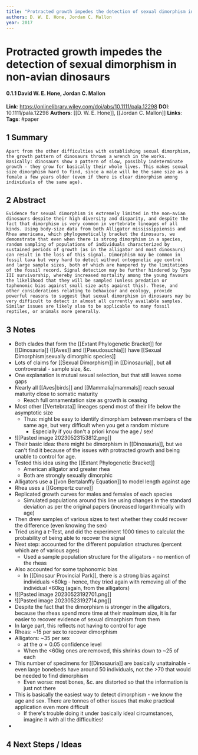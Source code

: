```yaml
---
title: "Protracted growth impedes the detection of sexual dimorphism in non-avian dinosaurs"
authors: D. W. E. Hone, Jordan C. Mallon
year: 2017
---
```

# Protracted growth impedes the detection of sexual dimorphism in non-avian dinosaurs
#### 0.1.1 David W. E. Hone, Jordan C. Mallon
**Link**: https://onlinelibrary.wiley.com/doi/abs/10.1111/pala.12298
**DOI**: 10.1111/pala.12298
**Authors**: [[D. W. E. Hone]], [[Jordan C. Mallon]]
**Links**:
**Tags**: #paper

## 1 Summary
	Apart from the other difficulties with establishing sexual dimorphism, the growth pattern of dinosaurs throws a wrench in the works. Basically: dinosaurs show a pattern of slow, possibly indeterminate growth - they grow for basically their whole lives. This makes sexual size dimorphism hard to find, since a male will be the same size as a female a few years older (even if there is clear dimorphism among individuals of the same age).

## 2 Abstract
```
Evidence for sexual dimorphism is extremely limited in the non-avian dinosaurs despite their high diversity and disparity, and despite the fact that dimorphism is very common in vertebrate lineages of all kinds. Using body-size data from both Alligator mississippiensis and Rhea americana, which phylogenetically bracket the dinosaurs, we demonstrate that even when there is strong dimorphism in a species, random sampling of populations of individuals characterized by sustained periods of growth (as in the alligator and most dinosaurs) can result in the loss of this signal. Dimorphism may be common in fossil taxa but very hard to detect without ontogenetic age control and large sample sizes, both of which are hampered by the limitations of the fossil record. Signal detection may be further hindered by Type III survivorship, whereby increased mortality among the young favours the likelihood that they will be sampled (unless predation or taphonomic bias against small size acts against this). These, and other considerations relating to behaviour and ecology, provide powerful reasons to suggest that sexual dimorphism in dinosaurs may be very difficult to detect in almost all currently available samples. Similar issues are likely also to be applicable to many fossil reptiles, or animals more generally.
```

## 3 Notes
- Both clades that form the [[Extant Phylogenetic Bracket]] for [[Dinosauria]] ([[Aves]] and [[Pseudosuchia]]) have [[Sexual Dimorphism|sexually dimorphic species]]
- Lots of claims for [[Sexual Dimorphism]] in [[Dinosauria]], but all controversial - sample size, &c.
- One explanation is mutual sexual selection, but that still leaves some gaps
- Nearly all [[Aves|birds]] and [[Mammalia|mammals]] reach sexual maturity close to somatic maturity
	- Reach full ornamentation size as growth is ceasing
- Most other [[Vertebrata]] lineages spend most of their life below the asymptotic size
	- Thus: might be easy to identify dimorphism between members of the same age, but very difficult when you get a random mixture
		- Especially if you don't a priori know the age / sex!
- ![[Pasted image 20230523153812.png]]
- Their basic idea: there might be dimorphism in [[Dinosauria]], but we can't find it because of the issues with protracted growth and being unable to control for age.
- Tested this idea using the [[Extant Phylogenetic Bracket]]
	- American alligator and greater rhea
	- Both are strongly sexually dimorphic
- Alligators use a [[von Bertalanffy Equation]] to model length against age
- Rhea uses a [[Gompertz curve]]
- Replicated growth curves for males and females of each species
	- Simulated populations around this line using changes in the standard deviation as per the original papers (increased logarithmically with age)
- Then drew samples of various sizes to test whether they could recover the difference (even knowing the sex)
- Tried using a $t$-Test, and did the experiment 1000 times to calculat the probability of being able to recover the signal
- Next step: accounted for the different population structures (percent which are of various ages)
	- Used a sample population structure for the alligators - no mention of the rheas
- Also accounted for some taphonomic bias
	- In [[Dinosaur Provincial Park]], there is a strong bias against individuals <60kg - hence, they tried again with removing all of the individual <60kg (again, from the alligators)
 - ![[Pasted image 20230523192701.png]]
 - ![[Pasted image 20230523192714.png]]
 - Despite the fact that the dimorphism is stronger in the alligators, because the rheas spend more time at their maximum size, it is far easier to recover evidence of sexual dimorphism from them
 - In large part, this reflects not having to control for age
 - Rheas: ~15 per sex to recover dimorphism
 - Alligators: ~35 per sex
	 - at the $\alpha=0.05$ confidence level
	- When the <60kg ones are removed, this shrinks down to ~25 of each
- This number of specimens for [[Dinosauria]] are basically unattainable - even large bonebeds have around 50 individuals, not the >70 that would be needed to find dimorphism
	- Even worse: most bones, &c. are distorted so that the information is just not there
- This is basically the easiest way to detect dimorphism - we know the age and sex. There are tonnes of other issues that make practical application even more difficult
	- If there's trouble doing it under basically ideal circumstances, imagine it with all the difficulties!
- 

## 4 Next Steps / Ideas